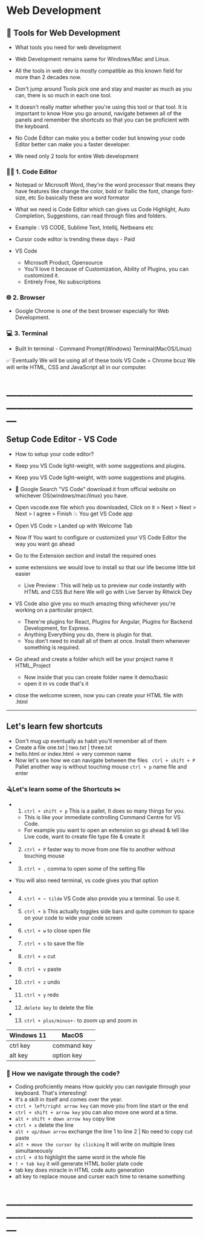 # Web Development 


## 🧶 Tools for Web Development

- What tools you need for web development
- Web Development remains same for Windows/Mac and Linux.

- All the tools in web dev is mostly compatible as this known field for more than 2 decades now.

- Don't jump around Tools pick one and stay and master as much as you can, there is so much in each one tool.

- It doesn't really matter whether you're using this tool or that tool. It is important to know How you go around, navigate between all of the panels and remember the shortcuts so that you can be proficient with the keyboard.

- No Code Editor can make you a better coder but knowing your code Editor better can make you a faster developer.

- We need only 2 tools for entire Web development
### 🧑‍💻 1. Code Editor

- Notepad or Microsoft Word, they're the word processor that means they have features like change the color, bold or Itallic the font, change font-size, etc So basically these are word formator
- What we need is Code Editor which can gives us Code Highlight, Auto Completion, Suggestions, can read through files and folders.
- Example : VS CODE, Sublime Text, Intellij, Netbeans etc
- Cursor code editor is trending these days - Paid

- VS Code
  - Microsoft Product, Opensource
  - You'll love it because of Customization, Ability of Plugins, you can customized it.
  - Entirely Free, No subscriptions


### 🌐 2. Browser

- Google Chrome is one of the best browser especially for Web Development.

### 💻 3. Terminal

- Built In terminal - Command Prompt(Windows) Terminal(MacOS/Linux)

✅ Eventually We will be using all of these tools VS Code + Chrome bcuz We will write HTML, CSS and JavaScript all in our computer.

# ____________________________________________________________________________

## Setup Code Editor - VS Code
- How to setup your code editor?
- Keep you VS Code light-weight, with some suggestions and plugins.
- Keep you VS Code light-weight, with some suggestions and plugins.
- 🔎 Google Search "VS Code" download it from official website on whichever OS(windows/mac/linux) you have.
- Open vscode.exe file which you downloaded, Click on it > Next > Next > Next > I agree > Finish 💥 You get VS Code app

- Open VS Code > Landed up with Welcome Tab
- Now If You want to configure or customized your VS Code Editor the way you want go ahead
- Go to the Extension section and install the required ones

- some extensions we would love to install so that our life become little bit easier
   - Live Preview : This will help us to preview our code instantly with HTML and CSS But here We will go with Live Server by Ritwick Dey

- VS Code also give you so much amazing thing whichever you're working on a particular project.
   - There're plugins for React, Plugins for Angular, Plugins for Backend Development, for Express.
   - Anything Everything you do, there is plugin for that.
   - You don't need to install all of them at once. Install them whenever something is required.

- Go ahead and create a folder which will be your project name it HTML_Project
   - Now inside that you can create folder name it demo/basic
   - open it in vs code that's it

- close the welcome screen, now you can create your HTML file with .html

---

## Let's learn few shortcuts 

- Don't mug up eventually as habit you'll remember all of them
- Create a file one.txt | two.txt | three.txt
- hello.html or index.html -> very common name
- Now let's see how we can navigate between the files ``` ctrl + shift + P``` Pallet another way is without touching mouse ```ctrl + p``` name file and enter 

### 🪒Let's learn some of the Shortcuts ✂️

- 1. ```ctrl + shift + p``` This is a pallet, It does so many things for you. 
  - This is like your immediate controlling Command Centre for VS Code.
  - For example you want to open an extension so go ahead & tell like Live code, want to create file type file & create it

- 2. ```ctrl + P``` faster way to move from one file to another without touching mouse

- 3. ```ctrl + ,``` comma to open some of the setting file

- You will also need terminal, vs code gives you that option 

- 4. ```ctrl + ~ tilde``` VS Code also provide you a terminal. So use it.

- 5. ```ctrl + b``` This actually toggles side bars and quite common to space on your code to wide your code screen

- 6. ```ctrl + w``` to close open file

- 7. ```ctrl + s``` to save the file

- 8. ```ctrl + x``` cut

- 9. ```ctrl + v``` paste

- 10. ```ctrl + z``` undo

- 11. ```ctrl + y``` redo

- 12. ```delete key``` to delete the file

- 13. ```ctrl + plus/minus+-``` to zoom up and zoom in



| Windows 11| MacOS |
|------------|----------|
| ctrl key	 | command key |
| alt key	   | option key  |


### 🚣 How we navigate through the code?

- Coding proficiently means How quickly you can navigate through your keyboard. That's interesting!
- It's a skill in itself and comes over the year.
- ```ctrl + left/right arrow key``` can move you from line start or the end
- ```ctrl + shift + arrow key``` you can also move one word at a time.
- ```alt + shift + down arrow key``` copy line
- ```ctrl + x``` delete the line
- ```alt + up/down arrow``` exchange the line 1 to line 2 | No need to copy cut paste
- ```alt + move the cursor by clicking``` It will write on multiple lines simultaneously
- ```ctrl + d``` to highlight the same word in the whole file 
- ```! + tab key``` it will generate HTML boiler plate code
- tab key does miracle in HTML code auto generation
- alt key to replace mouse and curser each time to rename something

# ____________________________________________________________________________

